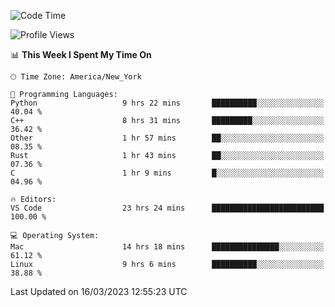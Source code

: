 <!--START_SECTION:waka-->
![Code Time](http://img.shields.io/badge/Code%20Time-224%20hrs%204%20mins-blue)

![Profile Views](http://img.shields.io/badge/Profile%20Views-5-blue)

📊 **This Week I Spent My Time On** 

```text
🕑︎ Time Zone: America/New_York

💬 Programming Languages: 
Python                   9 hrs 22 mins       ██████████░░░░░░░░░░░░░░░   40.04 % 
C++                      8 hrs 31 mins       █████████░░░░░░░░░░░░░░░░   36.42 % 
Other                    1 hr 57 mins        ██░░░░░░░░░░░░░░░░░░░░░░░   08.35 % 
Rust                     1 hr 43 mins        ██░░░░░░░░░░░░░░░░░░░░░░░   07.36 % 
C                        1 hr 9 mins         █░░░░░░░░░░░░░░░░░░░░░░░░   04.96 % 

🔥 Editors: 
VS Code                  23 hrs 24 mins      █████████████████████████   100.00 % 

💻 Operating System: 
Mac                      14 hrs 18 mins      ███████████████░░░░░░░░░░   61.12 % 
Linux                    9 hrs 6 mins        ██████████░░░░░░░░░░░░░░░   38.88 % 
```


 Last Updated on 16/03/2023 12:55:23 UTC
<!--END_SECTION:waka-->
